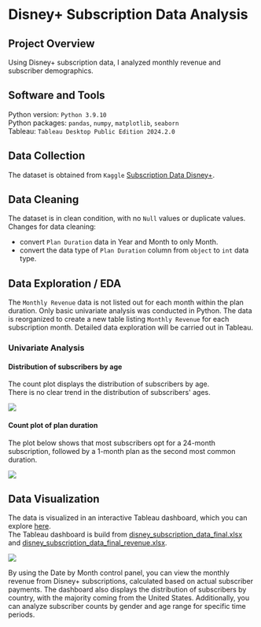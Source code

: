 # Disney+ Subscription Data Analysis

## Project Overview
Using Disney+ subscription data, I analyzed monthly revenue and subscriber demographics.  

## Software and Tools
Python version: `Python 3.9.10`  
Python packages: `pandas`, `numpy`, `matplotlib`, `seaborn`  
Tableau: `Tableau Desktop Public Edition 2024.2.0` 

## Data Collection
The dataset is obtained from `Kaggle` [Subscription Data Disney+](https://www.kaggle.com/datasets/albeyee/subscription-data-disney).  

## Data Cleaning
The dataset is in clean condition, with no `Null` values or duplicate values.  
Changes for data cleaning:  
* convert `Plan Duration` data in Year and Month to only Month.
* convert the data type of `Plan Duration` column from `object` to `int` data type.

## Data Exploration / EDA
The `Monthly Revenue` data is not listed out for each month within the plan duration. Only basic univariate analysis was conducted in Python. The data is reorganized to create a new table listing `Monthly Revenue` for each subscription month. Detailed data exploration will be carried out in Tableau.  
 
### Univariate Analysis
#### Distribution of subscribers by age
The count plot displays the distribution of subscribers by age.  
There is no clear trend in the distribution of subscribers' ages.  

<kbd>
<img src="https://github.com/user-attachments/assets/a73b0b4b-bc7f-410b-a870-758c97028dd0">
</kbd>

#### Count plot of plan duration
The plot below shows that most subscribers opt for a 24-month subscription, followed by a 1-month plan as the second most common duration.

<kbd>
<img src="https://github.com/user-attachments/assets/442baf10-8f50-4a0d-963c-5e6269b295b3">
</kbd>

## Data Visualization
The data is visualized in an interactive Tableau dashboard, which you can explore [here](https://public.tableau.com/app/profile/lily.tiong/viz/disney_subscription_data/Dashboard).   
The Tableau dashboard is build from [disney_subscription_data_final.xlsx](https://github.com/ltiongl/portfolio-projects/blob/main/disney-subscription-data/disney_subscription_data_final.xlsx) and [disney_subscription_data_final_revenue.xlsx](https://github.com/ltiongl/portfolio-projects/blob/main/disney-subscription-data/disney_subscription_data_final_revenue.xlsx).  

<kbd>
<img src="https://github.com/user-attachments/assets/10346013-0035-46bb-b3fa-af99bf814867">
</kbd>   
   
By using the Date by Month control panel, you can view the monthly revenue from Disney+ subscriptions, calculated based on actual subscriber payments. The dashboard also displays the distribution of subscribers by country, with the majority coming from the United States. Additionally, you can analyze subscriber counts by gender and age range for specific time periods.  
